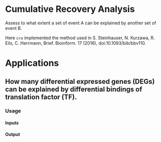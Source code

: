 # Cumulative Recovery Analysis

Assess to what extent a set of event A can be explained by another set of event B. 

Here `cra` implemented the method used in S. Steinhauser, N. Kurzawa, R. Eils, C. Herrmann, Brief. Bioinform. 17 (2016), doi:10.1093/bib/bbv110.

# Applications

## How many differential expressed genes (DEGs) can be explained by differential bindings of translation factor (TF).

### Usage

#### Inputs

#### Output



